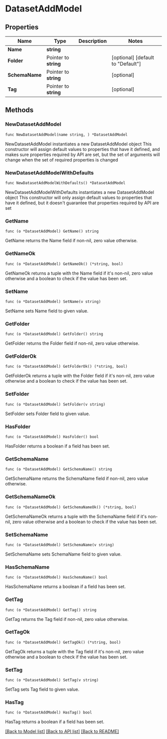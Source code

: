# DatasetAddModel

## Properties

Name | Type | Description | Notes
------------ | ------------- | ------------- | -------------
**Name** | **string** |  | 
**Folder** | Pointer to **string** |  | [optional] [default to "Default"]
**SchemaName** | Pointer to **string** |  | [optional] 
**Tag** | Pointer to **string** |  | [optional] 

## Methods

### NewDatasetAddModel

`func NewDatasetAddModel(name string, ) *DatasetAddModel`

NewDatasetAddModel instantiates a new DatasetAddModel object
This constructor will assign default values to properties that have it defined,
and makes sure properties required by API are set, but the set of arguments
will change when the set of required properties is changed

### NewDatasetAddModelWithDefaults

`func NewDatasetAddModelWithDefaults() *DatasetAddModel`

NewDatasetAddModelWithDefaults instantiates a new DatasetAddModel object
This constructor will only assign default values to properties that have it defined,
but it doesn't guarantee that properties required by API are set

### GetName

`func (o *DatasetAddModel) GetName() string`

GetName returns the Name field if non-nil, zero value otherwise.

### GetNameOk

`func (o *DatasetAddModel) GetNameOk() (*string, bool)`

GetNameOk returns a tuple with the Name field if it's non-nil, zero value otherwise
and a boolean to check if the value has been set.

### SetName

`func (o *DatasetAddModel) SetName(v string)`

SetName sets Name field to given value.


### GetFolder

`func (o *DatasetAddModel) GetFolder() string`

GetFolder returns the Folder field if non-nil, zero value otherwise.

### GetFolderOk

`func (o *DatasetAddModel) GetFolderOk() (*string, bool)`

GetFolderOk returns a tuple with the Folder field if it's non-nil, zero value otherwise
and a boolean to check if the value has been set.

### SetFolder

`func (o *DatasetAddModel) SetFolder(v string)`

SetFolder sets Folder field to given value.

### HasFolder

`func (o *DatasetAddModel) HasFolder() bool`

HasFolder returns a boolean if a field has been set.

### GetSchemaName

`func (o *DatasetAddModel) GetSchemaName() string`

GetSchemaName returns the SchemaName field if non-nil, zero value otherwise.

### GetSchemaNameOk

`func (o *DatasetAddModel) GetSchemaNameOk() (*string, bool)`

GetSchemaNameOk returns a tuple with the SchemaName field if it's non-nil, zero value otherwise
and a boolean to check if the value has been set.

### SetSchemaName

`func (o *DatasetAddModel) SetSchemaName(v string)`

SetSchemaName sets SchemaName field to given value.

### HasSchemaName

`func (o *DatasetAddModel) HasSchemaName() bool`

HasSchemaName returns a boolean if a field has been set.

### GetTag

`func (o *DatasetAddModel) GetTag() string`

GetTag returns the Tag field if non-nil, zero value otherwise.

### GetTagOk

`func (o *DatasetAddModel) GetTagOk() (*string, bool)`

GetTagOk returns a tuple with the Tag field if it's non-nil, zero value otherwise
and a boolean to check if the value has been set.

### SetTag

`func (o *DatasetAddModel) SetTag(v string)`

SetTag sets Tag field to given value.

### HasTag

`func (o *DatasetAddModel) HasTag() bool`

HasTag returns a boolean if a field has been set.


[[Back to Model list]](../README.md#documentation-for-models) [[Back to API list]](../README.md#documentation-for-api-endpoints) [[Back to README]](../README.md)


